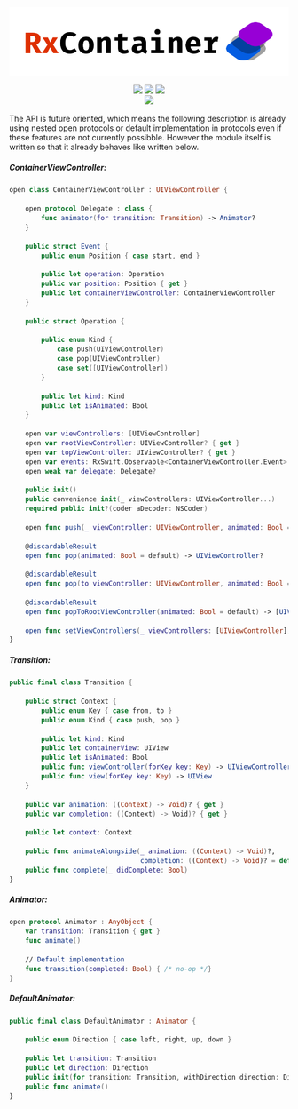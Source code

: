 <p align="center"><img src="Resources/logo.png" /></p>
<p align="center">
	<img src="https://img.shields.io/badge/Language-Swift%203.1-orange.svg?style=flat-square&link=https://swift.org&link=https://github.com/apple/swift/blob/master/CHANGELOG.md"/>	
	<img src="https://img.shields.io/cocoapods/v/RxContainer.svg?maxAge=120&label=Version&colorB=01A5EB&style=flat-square"/>
	<img src="https://img.shields.io/badge/License-MIT-ff5050.svg?maxAge=120&style=flat-square"/><br>
	<!---hide until linked correctly--
	<a href="https://travis-ci.org/DevAndArtist/RxContainer">
		<img src="http://img.shields.io/travis/DevAndArtist/RxContainer.svg?label=Travis%20CI&style=flat-square"/>
	</a><br>
	<a href="https://codecov.io/gh/DevAndArtist/RxContainer">
		<img src="https://img.shields.io/codecov/c/github/DevAndArtist/RxContainer.svg?label=Code%20coverage&style=flat-square"/>
	--->
	</a>
	<img src="https://img.shields.io/badge/Compatibility-Carthage%20%7C%20CocoaPods-a0a0a0.svg?maxAge=120&style=flat-square"/>
</p>

The API is future oriented, which means the following description is already using nested open protocols or default implementation in protocols even if these features are not currently possibble. However the module itself is written so that it already behaves like written below.

##### ContainerViewController:

```swift
open class ContainerViewController : UIViewController {

    open protocol Delegate : class {
        func animator(for transition: Transition) -> Animator?
    }

    public struct Event {
        public enum Position { case start, end }

        public let operation: Operation
        public var position: Position { get }
        public let containerViewController: ContainerViewController
    }

    public struct Operation {

        public enum Kind {
            case push(UIViewController)
            case pop(UIViewController)
            case set([UIViewController])
        }

        public let kind: Kind
        public let isAnimated: Bool
    }

    open var viewControllers: [UIViewController]
    open var rootViewController: UIViewController? { get }
    open var topViewController: UIViewController? { get }
    open var events: RxSwift.Observable<ContainerViewController.Event> { get }
    open weak var delegate: Delegate?

    public init()
    public convenience init(_ viewControllers: UIViewController...)
    required public init?(coder aDecoder: NSCoder)

    open func push(_ viewController: UIViewController, animated: Bool = default)
    
    @discardableResult
    open func pop(animated: Bool = default) -> UIViewController?
    
    @discardableResult
    open func pop(to viewController: UIViewController, animated: Bool = default) -> [UIViewController]?
    
    @discardableResult
    open func popToRootViewController(animated: Bool = default) -> [UIViewController]?
    
    open func setViewControllers(_ viewControllers: [UIViewController], animated: Bool = default)
}
```

##### Transition:

```swift 
public final class Transition {

    public struct Context {
        public enum Key { case from, to }
        public enum Kind { case push, pop }

        public let kind: Kind
        public let containerView: UIView
        public let isAnimated: Bool
        public func viewController(forKey key: Key) -> UIViewController
        public func view(forKey key: Key) -> UIView
    }

    public var animation: ((Context) -> Void)? { get }
    public var completion: ((Context) -> Void)? { get }

    public let context: Context

    public func animateAlongside(_ animation: ((Context) -> Void)?, 
                                 completion: ((Context) -> Void)? = default)
    public func complete(_ didComplete: Bool)
}
```

##### Animator:

```swift
open protocol Animator : AnyObject {
    var transition: Transition { get }
    func animate()
    
    // Default implementation
    func transition(completed: Bool) { /* no-op */}
}
```
##### DefaultAnimator:

```swift
public final class DefaultAnimator : Animator {

    public enum Direction { case left, right, up, down }

    public let transition: Transition
    public let direction: Direction
    public init(for transition: Transition, withDirection direction: Direction)
    public func animate()
}
```